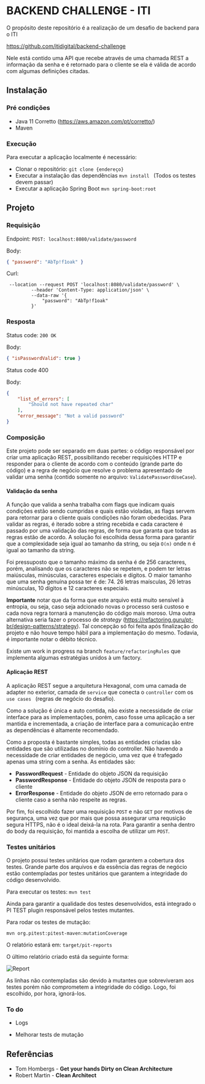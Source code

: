 # BACKEND CHALLENGE - ITI

O propósito deste repositório é a realização de um desafio de backend para o ITI 

https://github.com/itidigital/backend-challenge

Nele está contido uma API que recebe através de uma chamada REST a informação da senha e é retornado para o 
cliente se ela é válida de acordo com algumas definições citadas.

## Instalação

### Pré condições

- Java 11 Corretto (https://aws.amazon.com/pt/corretto/)
- Maven

### Execução
Para executar a aplicação localmente é necessário:

- Clonar o repositório: ``` git clone {endereço} ``` 
- Executar a instalação das dependências ```mvn install ``` (Todos os testes devem passar) 
- Executar a aplicação Spring Boot ``` mvn spring-boot:root ```

## Projeto
### Requisição
Endpoint: ```POST: localhost:8080/validate/password``` 

Body: 
```json
{ "password": "AbTp!f1oak" } 
```

Curl: 
```curl
 --location --request POST 'localhost:8080/validate/password' \
         --header 'Content-Type: application/json' \
         --data-raw '{
             "password": "AbTp!f1oak"
         }' 
```

### Resposta

Status code: ```200 OK```

Body: 
```json
{ "isPasswordValid": true } 
```

Status code 400 

Body: 
```json
{
    "list_of_errors": [
        "Should not have repeated char"
    ],
    "error_message": "Not a valid password"
}
```
### Composição

Este projeto pode ser separado em duas partes: 
o código responsável por criar uma aplicação 
REST, possibilitando receber requisições HTTP
e responder para o cliente de acordo com o conteúdo 
(grande parte do código) e a regra de negócio que resolve
o problema apresentado de validar uma senha (contido somente no arquivo: 
``` ValidatePasswordUseCase ```).

#### Validação da senha

A função que valida a senha trabalha com flags que indicam quais condições estão sendo cumpridas e quais estão 
violadas, as flags servem para retornar para o cliente quais condições não foram obedecidas. Para validar as regras,
é iterado sobre a string recebida e cada caractere é passado por uma validação das regras, de forma que garanta que todas
as regras estão de acordo. A solução foi escolhida dessa forma para garantir que a complexidade seja igual ao tamanho
da string, ou seja ```O(n)``` onde n é igual ao tamanho da string.

Foi pressuposto que o tamanho máximo da senha é de 256 caracteres, porém, analisando que os caracteres não se repetem, e podem ter
letras maiúsculas, minúsculas, caracteres especiais e dígitos. O maior tamanho que uma senha genuína possa ter é de: 74.
26 letras maísculas, 26 letras minúsculas, 10 dígitos e 12 caracteres especiais.

<b>Importante</b> notar que da forma que este arquivo está muito sensível à entropia, ou seja, caso seja adcionado novas o processo será custoso e cada nova regra tornará a manutenção do código mais moroso. Uma outra alternativa seria fazer o processo de <i>strategy</i> (https://refactoring.guru/pt-br/design-patterns/strategy). Tal concepção só foi feita após finalização do projeto e não houve tempo hábil para a implementação do mesmo. Todavia, é importante notar o débito técnico.

Existe um work in progress na branch `feature/refactoringRules` que implementa algumas estratégias unidos à um factory.

#### Aplicação REST

A aplicação REST segue a arquitetura Hexagonal, com uma camada de adapter no exterior, camada de ```service``` que conecta o ```controller```
com os ```use cases ``` (regras de negócio do desafio).

Como a solução é única e auto contida, não existe a necessidade de criar interface para as implementações, porém, caso fosse uma aplicação
a ser mantida e incrementada, a criação de interface para a comunicação entre as dependências é altamente recomendado.

Como a proposta é bastante simples, todas as entidades criadas são entidades que são utilizadas no domínio do controller. Não havendo
a necessidade de criar entidades de negócio, uma vez que é trafegado apenas uma string com a senha. As entidades são:

- <b>PasswordRequest</b> - Entidade do objeto JSON da requisição
- <b>PasswordResponse</b> - Entidade do objeto JSON de resposta para o cliente
- <b>ErrorResponse</b> - Entidade do objeto JSON de erro retornado para o cliente caso a senha não respeite as regras.

Por fim, foi escolhido fazer uma requisição `POST` e não `GET` por motivos de segurança, uma vez que por mais que possa assegurar uma requsição segura HTTPS, não é o ideal deixá-la na rota. Para garantir a senha dentro do body da requisição, foi mantida a escolha de utilizar um `POST`. 

### Testes unitários

O projeto possui testes unitários que rodam garantem a cobertura dos testes. Grande parte dos arquivos e da essência das regras de negócio estão contempladas
por testes unitários que garantem a integridade do código desenvolvido.

Para executar os testes: ```mvn test```

Ainda para garantir a qualidade dos testes desenvolvidos, está integrado o PI TEST
plugin responsável pelos testes mutantes.

Para rodar os testes de mutação: 

```mvn org.pitest:pitest-maven:mutationCoverage ```

O relatório estará em: ```target/pit-reports```

O último relatório criado está da seguinte forma: 

![Report](/images/pireport.png)

As linhas não contempladas são devido à mutantes que sobreviveram aos testes porém não comprometem a integridade do código.
Logo, foi escolhido, por hora, ignorá-los.

### To do

- Logs

- Melhorar tests de mutação

## Referências

- Tom Hombergs - <b>Get your hands Dirty on Clean Architecture </b>
- Robert Martin - <b> Clean Architect </b>

